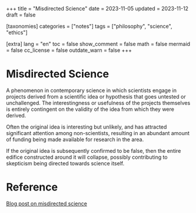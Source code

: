 +++
title = "Misdirected Science"
date = 2023-11-05
updated = 2023-11-12
draft = false

[taxonomies]
categories = ["notes"]
tags = ["philosophy", "science", "ethics"]

[extra]
lang = "en"
toc = false
show_comment = false
math = false
mermaid = false
cc_license = false
outdate_warn = false
+++

# Misdirected Science

A phenomenon in contemporary science in which scientists
engage in projects derived from a scientific idea or hypothesis
that goes untested or unchallenged.
The interestingness or usefulness of the projects themselves is
entirely contingent on the validity of the idea from which they
were derived.

Often the original idea is interesting but unlikely, and has
attracted significant attention among non-scientists, resulting
in an abundant amount of funding being made available for research
in the area.

If the original idea is subsequently confirmed to be false, then the
entire edifice constructed around it will collapse, possibly
contributing to skepticism being directed towards science itself. 

# Reference

[Blog post on misdirected science](@/blog/thinking/2023-09-17-misdirected-science.md)
